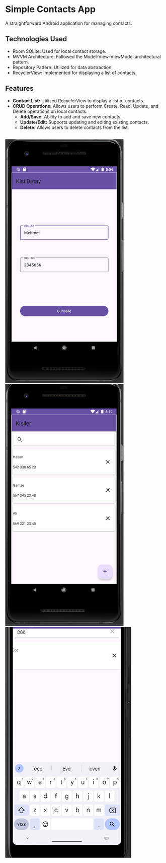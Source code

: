 # Simple Contacts App

A straightforward Android application for managing contacts.

## Technologies Used
- Room SQLite: Used for local contact storage.
- MVVM Architecture: Followed the Model-View-ViewModel architectural pattern.
- Repository Pattern: Utilized for data abstraction.
- RecyclerView: Implemented for displaying a list of contacts.

## Features
- **Contact List:** Utilized RecyclerView to display a list of contacts.
- **CRUD Operations:** Allows users to perform Create, Read, Update, and Delete operations on local contacts.
    - **Add/Save:** Ability to add and save new contacts.
    - **Update/Edit:** Supports updating and editing existing contacts.
    - **Delete:** Allows users to delete contacts from the list.

## 
![](kisi1.png) 
![](kisi2.png) 
![](arama.png) 
